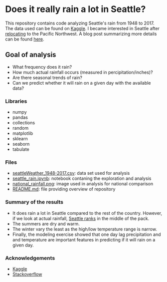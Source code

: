 # Does it really rain a lot in Seattle?
This repository contains code analyzing Seattle's rain from 1948 to 2017. The data used can be found on [Kaggle](https://www.kaggle.com/rtatman/did-it-rain-in-seattle-19482017). I became interested in Seattle after [relocating](https://twitter.com/GoldbergData/status/1256743534620745729?s=20) to the Pacific Northwest. A blog post summarizing more details can be found [here](https://joshuagoldberg.name/post/seattle-rain/).

## Goal of analysis
- What frequency does it rain?
- How much actual rainfall occurs (measured in percipitation/inches)?
- Are there seasonal trends of rain?
- Can we predict whether it will rain on a given day with the available data?

### Libraries
- numpy
- pandas
- collections
- random
- matplotlib
- sklearn
- seaborn
- tabulate

### Files
- [seattleWeather_1948-2017.csv](https://github.com/GoldbergData/seattle-rain/blob/master/seattleWeather_1948-2017.csv):  data set used for analysis
- [seattle_rain.ipynb](https://github.com/GoldbergData/seattle-rain/blob/master/seattle_rain.ipynb): notebook contaning the exploration and analysis
- [national_rainfall.png](https://github.com/GoldbergData/seattle-rain/blob/master/national_rainfall.png): image used in analysis for national comparison
- [README.md](https://github.com/GoldbergData/seattle-rain/blob/master/README.md): file providing overview of repository

### Summary of the results
- It does rain a lot in Seattle compared to the rest of the country. However, if we look at actual rainfall, [Seattle ranks](http://www.usa.com/rank/us--average-precipitation--state-rank.htm) in the middle of the pack. 
- The summers are dry and warm.
- The winter vary the least as the high/low temperature range is narrow.
- Finally, the modeling exercise showed that one day lag precipitation and and temperature are important features in predicting if it will rain on a given day.

### Acknowledgements
- [Kaggle](https://kaggle.com/)
- [Stackoverflow](https://stackoverflow.com/)
